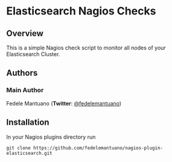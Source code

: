 # Elasticsearch Nagios Checks

## Overview

This is a simple Nagios check script to monitor all nodes of your Elasticsearch Cluster. 

## Authors

### Main Author
 Fedele Mantuano (**Twitter**: [@fedelemantuano](https://twitter.com/fedelemantuano))


## Installation

In your Nagios plugins directory run

<pre><code>git clone https://github.com/fedelemantuano/nagios-plugin-elasticsearch.git</code></pre>
